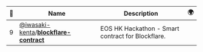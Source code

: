 |:star2: | Name | Description | 🌍|
|---|---|---|---|
|9|[@iwasaki-kenta](https://github.com/iwasaki-kenta)/[**blockflare-contract**](https://github.com/iwasaki-kenta/blockflare-contract)|EOS HK Hackathon - Smart contract for Blockflare.||

